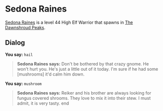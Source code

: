 # Sedona Raines



[Sedona Raines](/npc/174066) is a level 44 High Elf Warrior that spawns in [The Dawnshroud Peaks](/zone/174).






## Dialog

**You say:** `hail`



>**Sedona Raines says:** Don't be bothered by that crazy gnome. He won't hurt you. He's just a little out of it today. I'm sure if he had some [mushrooms] it'd calm him down.

**You say:** `mushroom`



>**Sedona Raines says:** Reiker and his brother are always looking for fungus covered shrooms. They love to mix it into their stew. I must admit, it is very tasty.
end
